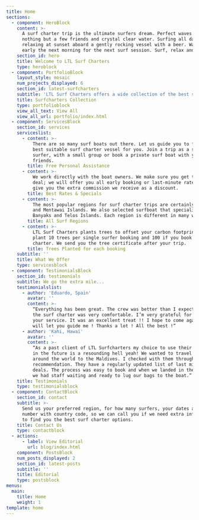 ```yaml
---
title: Home
sections:
  - component: HeroBlock
    content: >-
      A surf charter trip is the ultimate surfers dream. Perfect waves with
      nothing but a few friends and crystal clear water. Surfing all day, then
      relaxing at sunset aboard a gently rocking vessel with a beer. Waking up
      early the next morning for the next surf session. Surf, relax and repeat.
    section_id: hero
    title: Welcome to LTL Surf Charters
    type: heroblock
  - component: PortfolioBlock
    layout_style: mosaic
    num_projects_displayed: 6
    section_id: latest-surfcharters
    subtitle: 'LTL Surf Charters offers a wide collection of the best surf boats. '
    title: Surfcharters Collection
    type: portfolioblock
    view_all_text: View All
    view_all_url: portfolio/index.html
  - component: ServicesBlock
    section_id: services
    serviceslist:
      - content: >-
          There are so many surf boats out there. Let us guide you to find the
          best suitable surf charter vessel for you. Join a trip as a single
          surfer, with a small group or book a private surf boat with your
          friends.
        title: Free Personal Assistance
      - content: >-
          We work directly with the boat owners. We make sure you get the best
          deal; we will offer you all early booking or last-minute rates and
          give you the extra commission we receive as a discount.
        title: Best Rates & Specials
      - content: >-
          The most popular regions for surf charter trips are certainly Maldives
          and Mentawai Islands. We also selected surfboat that specialise in
          Banyaks and Telos Islands. Each region is different in many ways.
        title: All Surf Regions
      - content: >-
          LTL Surf Charters plants trees to offset your carbon footprint. We
          plant 10 trees per single surfer booking and 100 if you book a private
          charter. We send you the tree certificate after your trip.
        title: Trees Planted for each booking
    subtitle: ''
    title: What We Offer
    type: servicesblock
  - component: TestimonialsBlock
    section_id: testimonials
    subtitle: We go the extra mile...
    testimonialslist:
      - author: 'Eduardo, Spain'
        avatar: ''
        content: >-
          “Everything has been great. The crew was better than I expected, and
          the surf charter was very comfortable. I’m very grateful for you and
          your service. It was an excellent treat !! I hope to come again and i
          will let you guide me ! Thanks a lot ! All the best !”
      - author: 'Kahi, Hawaï'
        avatar: ''
        content: >-
          “As a past client of LTL Surfcharters my choice to use their services
          in the future is a resounding hell yeah! We wanted to travel half way
          around the world to the Maldives. I checked with them through a
          recommendation. They have a regularly updated list of last minute
          deals. The process was easy to book and when we landed in the Maldives
          we had staff waiting and ready to lug our bags to the boat.”
    title: Testimonials
    type: testimonialsblock
  - component: ContactBlock
    section_id: contact
    subtitle: >-
      Send us your preferred region, for how many surfers, your dates and phone
      number with country code, so we can call you if we need extra information
      to find you the best surf charter options.
    title: Contact Us
    type: contactblock
  - actions:
      - label: View Editorial
        url: blog/index.html
    component: PostsBlock
    num_posts_displayed: 2
    section_id: latest-posts
    subtitle: ''
    title: Editorial
    type: postsblock
menus:
  main:
    title: Home
    weight: 1
template: home
---
```


